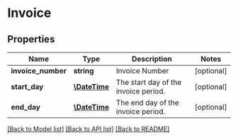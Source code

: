 # Invoice

## Properties
Name | Type | Description | Notes
------------ | ------------- | ------------- | -------------
**invoice_number** | **string** | Invoice Number | [optional] 
**start_day** | [**\DateTime**](\DateTime.md) | The start day of the invoice period. | [optional] 
**end_day** | [**\DateTime**](\DateTime.md) | The end day of the invoice period. | [optional] 

[[Back to Model list]](../README.md#documentation-for-models) [[Back to API list]](../README.md#documentation-for-api-endpoints) [[Back to README]](../README.md)


